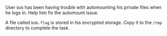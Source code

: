 
User `bob` has been having trouble with automounting his private files when he logs in. Help him fix the automount issue.

A file called `bob.flag` is stored in his encrypted storage. Copy it to the `/tmp` directory to complete the task.
